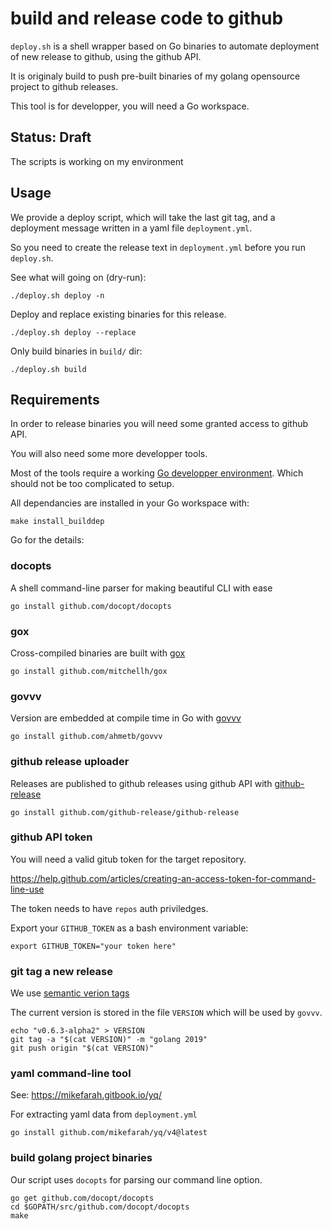 # build and release code to github

`deploy.sh` is a shell wrapper based on Go binaries to automate deployment of new release to github, using the github
API.

It is originaly build to push pre-built binaries of my golang opensource project to github releases.

This tool is for developper, you will need a Go workspace.

## Status: Draft

The scripts is working on my environment

## Usage

We provide a deploy script, which will take the last git tag, and a deployment
message written in a yaml file `deployment.yml`.

So you need to create the release text in `deployment.yml` before you run
`deploy.sh`.

See what will going on (dry-run):

```
./deploy.sh deploy -n
```

Deploy and replace existing binaries for this release.

```
./deploy.sh deploy --replace
```

Only build binaries in `build/` dir:

```
./deploy.sh build
```

## Requirements

In order to release binaries you will need some granted access to github API.

You will also need some more developper tools.

Most of the tools require a working [Go developper
environment](https://golang.org/doc/code.html#Organization). Which should not be too
complicated to setup.

All dependancies are installed in your Go workspace with:

```
make install_builddep
```

Go for the details:

### docopts

A shell command-line parser for making beautiful CLI with ease

```
go install github.com/docopt/docopts
```

### gox

Cross-compiled binaries are built with [gox](https://github.com/mitchellh/gox)

```
go install github.com/mitchellh/gox
```

### govvv

Version are embedded at compile time in Go with [govvv](https://github.com/ahmetb/govvv)

```
go install github.com/ahmetb/govvv
```

### github release uploader

Releases are published to github releases using github API with [github-release](https://github.com/github-release/github-release)

```
go install github.com/github-release/github-release
```

### github API token

You will need a valid gitub token for the target repository.

https://help.github.com/articles/creating-an-access-token-for-command-line-use

The token needs to have `repos` auth priviledges.

Export your `GITHUB_TOKEN` as a bash environment variable:

```
export GITHUB_TOKEN="your token here"
```

### git tag a new release

We use [semantic verion tags](https://semver.org/)

The current version is stored in the file `VERSION` which will be used by `govvv`.

```
echo "v0.6.3-alpha2" > VERSION
git tag -a "$(cat VERSION)" -m "golang 2019"
git push origin "$(cat VERSION)"
```

### yaml command-line tool

See: https://mikefarah.gitbook.io/yq/

For extracting yaml data from `deployment.yml`

```
go install github.com/mikefarah/yq/v4@latest
```

### build golang project binaries

Our script uses `docopts` for parsing our command line option.

```
go get github.com/docopt/docopts
cd $GOPATH/src/github.com/docopt/docopts
make
```

